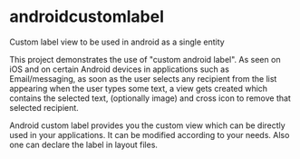 androidcustomlabel
==================

Custom label view to be used in android as a single entity

This project demonstrates the use of "custom android label".
As seen on iOS and on certain Android devices in applications such as Email/messaging, as soon as the user
selects any recipient from the list appearing when the user types some text, a view gets created 
which contains the selected text, (optionally image) and  cross icon to remove that selected recipient.

Android custom label provides you the custom view which can be directly used in your applications.
It can be modified according to your needs. 
Also one can declare the label in layout files.
